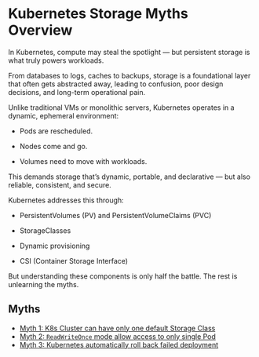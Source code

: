 # Kubernetes Storage Myths Overview

In Kubernetes, compute may steal the spotlight — but persistent storage is what truly powers workloads.

From databases to logs, caches to backups, storage is a foundational layer that often gets abstracted away, leading to confusion, poor design decisions, and long-term operational pain.

Unlike traditional VMs or monolithic servers, Kubernetes operates in a dynamic, ephemeral environment:

- Pods are rescheduled.

- Nodes come and go.

- Volumes need to move with workloads.

This demands storage that’s dynamic, portable, and declarative — but also reliable, consistent, and secure.

Kubernetes addresses this through:

- PersistentVolumes (PV) and PersistentVolumeClaims (PVC)

- StorageClasses

- Dynamic provisioning

- CSI (Container Storage Interface)

But understanding these components is only half the battle. The rest is unlearning the myths.


## Myths

- [Myth 1: K8s Cluster can have only one default Storage Class](Myth1_Kubernetes_Namespaces_Provide_Complete_Isolation.md)  
- [Myth 2: `ReadWriteOnce` mode allow access to only single Pod](Myth2_Complete_application_can_be_rolled_back_in_Kubernetes.md)  
- [Myth 3: Kubernetes automatically roll back failed deployment](Myth3_Kubernetes_automatically_roll_back_failed_deployment.md)